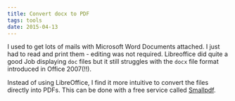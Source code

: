 ```yaml
---
title: Convert docx to PDF
tags: tools
date: 2015-04-13
---
```


I used to get lots of mails with Microsoft Word Documents attached. I just had to read and print them - editing was not required. Libreoffice did quite a good Job displaying `doc` files but it still struggles with the `docx` file format introduced in Office 2007(!!).

Instead of using LibreOffice, I find it more intuitive to convert the files directly into PDFs. This can be done with a free service called [Smallpdf](http://smallpdf.com/).
